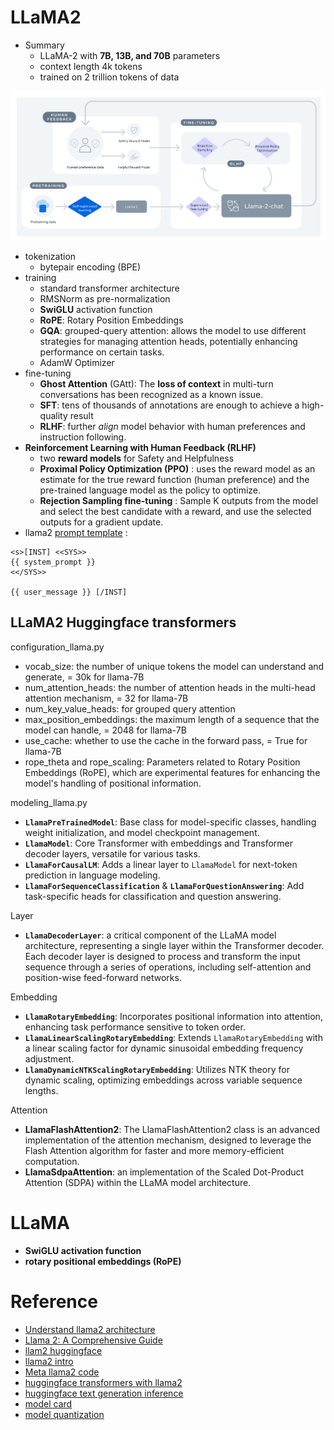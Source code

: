 
# LLaMA2

- Summary
    - LLaMA-2 with **7B, 13B, and 70B** parameters
    - context length 4k tokens
    - trained on 2 trillion tokens of data

![Untitled](llama%20&%20llama2%2045ff5994ec6b4b4da2b3f626f261c59a/Untitled.png)

- tokenization
    - bytepair encoding (BPE)
- training
    - standard transformer architecture
    - RMSNorm as pre-normalization
    - **SwiGLU** activation function
    - **RoPE**: Rotary Position Embeddings
    - **GQA**: grouped-query attention: allows the model to use different strategies for managing attention heads, potentially enhancing performance on certain tasks.
    - AdamW Optimizer
- fine-tuning
    - **Ghost Attention** (GAtt): The **loss of context** in multi-turn conversations has been recognized as a known issue.
    - **SFT**: tens of thousands of annotations are enough to achieve a high-quality result
    - **RLHF**: further *align* model behavior with human preferences and instruction following.
- **Reinforcement Learning with Human Feedback (RLHF)**
    - two **reward models** for Safety and Helpfulness
    - **Proximal Policy Optimization (PPO)** : uses the reward model as an estimate for the true reward function (human preference) and the pre-trained language model as the policy to optimize.
    - **Rejection Sampling fine-tuning** :   Sample K outputs from the model and select the best candidate with a reward, and use the selected outputs for a gradient update.
- llama2 [prompt template](https://huggingface.co/blog/llama2#how-to-prompt-llama-2) :

```
<s>[INST] <<SYS>>
{{ system_prompt }}
<</SYS>>

{{ user_message }} [/INST]
```

## LLaMA2 Huggingface transformers
configuration_llama.py
- vocab_size: the number of unique tokens the model can understand and generate, = 30k for llama-7B
- num_attention_heads: the number of attention heads in the multi-head attention mechanism, = 32 for llama-7B
- num_key_value_heads: for grouped query attention
- max_position_embeddings: the maximum length of a sequence that the model can handle, = 2048 for llama-7B
- use_cache: whether to use the cache in the forward pass, = True for llama-7B
- rope_theta and rope_scaling: Parameters related to Rotary Position Embeddings (RoPE), which are experimental features for enhancing the model's handling of positional information.

modeling_llama.py
- **`LlamaPreTrainedModel`**: Base class for model-specific classes, handling weight initialization, and model checkpoint management.
- **`LlamaModel`**: Core Transformer with embeddings and Transformer decoder layers, versatile for various tasks.
- **`LlamaForCausalLM`**: Adds a linear layer to `LlamaModel` for next-token prediction in language modeling.
- **`LlamaForSequenceClassification`** & **`LlamaForQuestionAnswering`**: Add task-specific heads for classification and question answering.

Layer
- **`LlamaDecoderLayer`**: a critical component of the LLaMA model architecture, representing a single layer within the Transformer decoder. Each decoder layer is designed to process and transform the input sequence through a series of operations, including self-attention and position-wise feed-forward networks.

Embedding
- **`LlamaRotaryEmbedding`**: Incorporates positional information into attention, enhancing task performance sensitive to token order.
- **`LlamaLinearScalingRotaryEmbedding`**: Extends `LlamaRotaryEmbedding` with a linear scaling factor for dynamic sinusoidal embedding frequency adjustment.
- **`LlamaDynamicNTKScalingRotaryEmbedding`**: Utilizes NTK theory for dynamic scaling, optimizing embeddings across variable sequence lengths.

Attention
- **LlamaFlashAttention2**: The LlamaFlashAttention2 class is an advanced implementation of the attention mechanism, designed to leverage the Flash Attention algorithm for faster and more memory-efficient computation.
- **LlamaSdpaAttention**: an implementation of the Scaled Dot-Product Attention (SDPA) within the LLaMA model architecture.


# LLaMA
- **SwiGLU activation function**
- **rotary positional embeddings (RoPE)**

# Reference
- [Understand llama2 architecture](https://medium.com/towards-generative-ai/understanding-llama-2-architecture-its-ginormous-impact-on-genai-e278cb81bd5c)
- [Llama 2: A Comprehensive Guide](https://www.simform.com/blog/llama-2-comprehensive-guide/)
- [llam2 huggingface](https://huggingface.co/blog/llama2)
- [llama2 intro](https://huggingface.co/blog/llama2)
- [Meta llama2 code](https://github.com/facebookresearch/llama)
- [huggingface transformers with llama2](https://github.com/huggingface/transformers/tree/da20209dbc26a6a870a6e7be87faa657b571b7bc/src/transformers/models/llama)
- [huggingface text generation inference](https://github.com/huggingface/text-generation-inference)
- [model card](https://huggingface.co/meta-llama/Llama-2-7b)
- [model quantization](https://huggingface.co/blog/4bit-transformers-bitsandbytes)